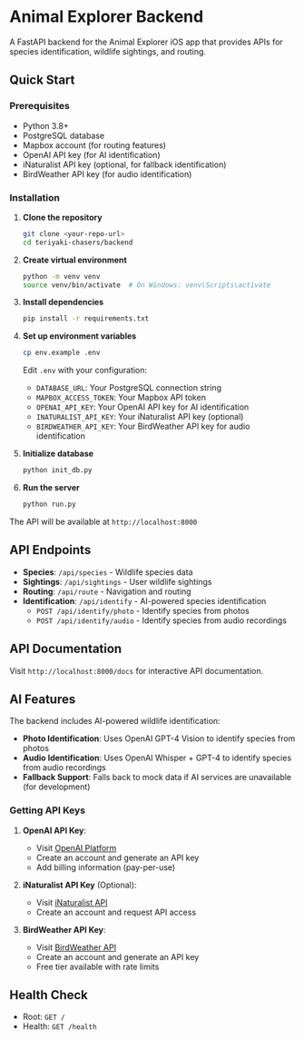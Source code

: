 # Animal Explorer Backend

A FastAPI backend for the Animal Explorer iOS app that provides APIs for species identification, wildlife sightings, and routing.

## Quick Start

### Prerequisites
- Python 3.8+
- PostgreSQL database
- Mapbox account (for routing features)
- OpenAI API key (for AI identification)
- iNaturalist API key (optional, for fallback identification)
- BirdWeather API key (for audio identification)

### Installation

1. **Clone the repository**
   ```bash
   git clone <your-repo-url>
   cd teriyaki-chasers/backend
   ```

2. **Create virtual environment**
   ```bash
   python -m venv venv
   source venv/bin/activate  # On Windows: venv\Scripts\activate
   ```

3. **Install dependencies**
   ```bash
   pip install -r requirements.txt
   ```

4. **Set up environment variables**
   ```bash
   cp env.example .env
   ```
   
   Edit `.env` with your configuration:
   - `DATABASE_URL`: Your PostgreSQL connection string
   - `MAPBOX_ACCESS_TOKEN`: Your Mapbox API token
   - `OPENAI_API_KEY`: Your OpenAI API key for AI identification
   - `INATURALIST_API_KEY`: Your iNaturalist API key (optional)
   - `BIRDWEATHER_API_KEY`: Your BirdWeather API key for audio identification

5. **Initialize database**
   ```bash
   python init_db.py
   ```

6. **Run the server**
   ```bash
   python run.py
   ```

The API will be available at `http://localhost:8000`

## API Endpoints

- **Species**: `/api/species` - Wildlife species data
- **Sightings**: `/api/sightings` - User wildlife sightings
- **Routing**: `/api/route` - Navigation and routing
- **Identification**: `/api/identify` - AI-powered species identification
  - `POST /api/identify/photo` - Identify species from photos
  - `POST /api/identify/audio` - Identify species from audio recordings

## API Documentation

Visit `http://localhost:8000/docs` for interactive API documentation.

## AI Features

The backend includes AI-powered wildlife identification:

- **Photo Identification**: Uses OpenAI GPT-4 Vision to identify species from photos
- **Audio Identification**: Uses OpenAI Whisper + GPT-4 to identify species from audio recordings
- **Fallback Support**: Falls back to mock data if AI services are unavailable (for development)

### Getting API Keys

1. **OpenAI API Key**: 
   - Visit [OpenAI Platform](https://platform.openai.com/api-keys)
   - Create an account and generate an API key
   - Add billing information (pay-per-use)

2. **iNaturalist API Key** (Optional):
   - Visit [iNaturalist API](https://www.inaturalist.org/pages/api+reference)
   - Create an account and request API access

3. **BirdWeather API Key**:
   - Visit [BirdWeather API](https://app.birdweather.com/api/v1)
   - Create an account and generate an API key
   - Free tier available with rate limits

## Health Check

- Root: `GET /`
- Health: `GET /health`
